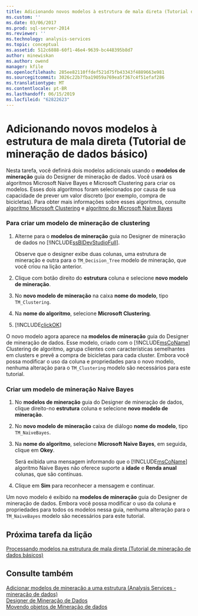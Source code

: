 ```yaml
---
title: Adicionando novos modelos à estrutura de mala direta (Tutorial de mineração de dados básico) | Microsoft Docs
ms.custom: ''
ms.date: 03/06/2017
ms.prod: sql-server-2014
ms.reviewer: ''
ms.technology: analysis-services
ms.topic: conceptual
ms.assetid: 512c6888-60f1-46e4-9639-bc448395b8d7
author: minewiskan
ms.author: owend
manager: kfile
ms.openlocfilehash: 285ee82110ffdef521d75fb43343f4889663e981
ms.sourcegitcommit: 3026c22b7fba19059a769ea5f367c4f51efaf286
ms.translationtype: MT
ms.contentlocale: pt-BR
ms.lasthandoff: 06/15/2019
ms.locfileid: "62822623"
---
```

# <a name="adding-new-models-to-the-targeted-mailing-structure-basic-data-mining-tutorial"></a>Adicionando novos modelos à estrutura de mala direta (Tutorial de mineração de dados básico)
  Nesta tarefa, você definirá dois modelos adicionais usando o **modelos de mineração** guia do Designer de mineração de dados. Você usará os algoritmos Microsoft Naive Bayes e Microsoft Clustering para criar os modelos. Esses dois algoritmos foram selecionados por causa de sua capacidade de prever um valor discreto (por exemplo, compra de bicicletas). Para obter mais informações sobre esses algoritmos, consulte [algoritmo Microsoft Clustering](../../2014/analysis-services/data-mining/microsoft-clustering-algorithm.md) e [algoritmo do Microsoft Naive Bayes](../../2014/analysis-services/data-mining/microsoft-naive-bayes-algorithm.md)  
  
### <a name="to-create-a-clustering-mining-model"></a>Para criar um modelo de mineração de clustering  
  
1.  Alterne para o **modelos de mineração** guia no Designer de mineração de dados no [!INCLUDE[ssBIDevStudioFull](../includes/ssbidevstudiofull-md.md)].  
  
     Observe que o designer exibe duas colunas, uma estrutura de mineração e outra para o `TM_Decision_Tree` modelo de mineração, que você criou na lição anterior.  
  
2.  Clique com botão direito do **estrutura** coluna e selecione **novo modelo de mineração**.  
  
3.  No **novo modelo de mineração** na caixa **nome do modelo**, tipo `TM_Clustering`.  
  
4.  Na **nome do algoritmo**, selecione **Microsoft Clustering**.  
  
5.  [!INCLUDE[clickOK](../includes/clickok-md.md)]  
  
 O novo modelo agora aparece na **modelos de mineração** guia do Designer de mineração de dados. Esse modelo, criado com o [!INCLUDE[msCoName](../includes/msconame-md.md)] Clustering de algoritmo, agrupa clientes com características semelhantes em clusters e prevê a compra de bicicletas para cada cluster. Embora você possa modificar o uso da coluna e propriedades para o novo modelo, nenhuma alteração para o `TM_Clustering` modelo são necessários para este tutorial.  
  
### <a name="to-create-a-naive-bayes-mining-model"></a>Criar um modelo de mineração Naive Bayes  
  
1.  No **modelos de mineração** guia do Designer de mineração de dados, clique direito-no **estrutura** coluna e selecione **novo modelo de mineração**.  
  
2.  No **novo modelo de mineração** caixa de diálogo **nome do modelo**, tipo `TM_NaiveBayes`.  
  
3.  Na **nome do algoritmo**, selecione **Microsoft Naive Bayes**, em seguida, clique em **Okey**.  
  
     Será exibida uma mensagem informando que o [!INCLUDE[msCoName](../includes/msconame-md.md)] algoritmo Naive Bayes não oferece suporte a **idade** e **Renda anual** colunas, que são contínuas.  
  
4.  Clique em **Sim** para reconhecer a mensagem e continuar.  
  
 Um novo modelo é exibido na **modelos de mineração** guia do Designer de mineração de dados. Embora você possa modificar o uso da coluna e propriedades para todos os modelos nessa guia, nenhuma alteração para o `TM_NaiveBayes` modelo são necessários para este tutorial.  
  
## <a name="next-task-in-lesson"></a>Próxima tarefa da lição  
 [Processando modelos na estrutura de mala direta &#40;Tutorial de mineração de dados básicos&#41;](../../2014/tutorials/processing-models-in-the-targeted-mailing-structure-basic-data-mining-tutorial.md)  
  
## <a name="see-also"></a>Consulte também  
 [Adicionar modelos de mineração a uma estrutura &#40;Analysis Services - mineração de dados&#41;](../../2014/analysis-services/data-mining/add-mining-models-to-a-structure-analysis-services-data-mining.md)   
 [Designer de Mineração de Dados](../../2014/analysis-services/data-mining/data-mining-designer.md)   
 [Movendo objetos de Mineração de dados](../../2014/analysis-services/data-mining/moving-data-mining-objects.md)  
  
  
